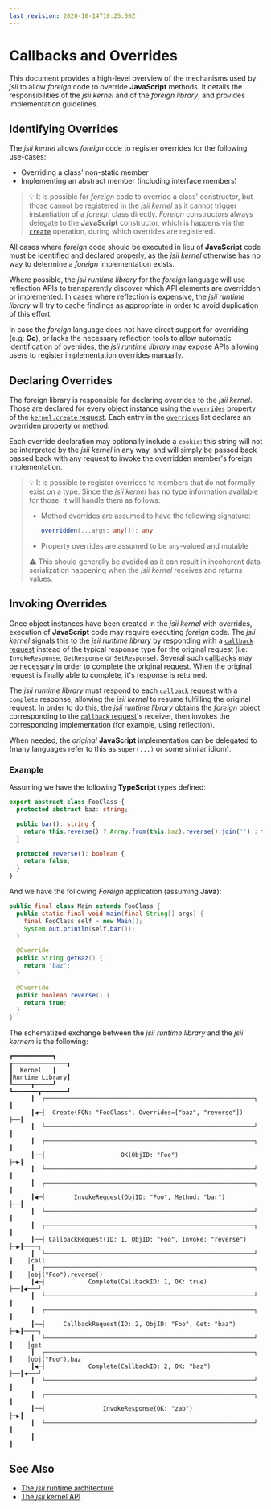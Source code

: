 ```yaml
---
last_revision: 2020-10-14T10:25:00Z
---
```


# Callbacks and Overrides

This document provides a high-level overview of the mechanisms used by _jsii_ to allow _foreign_ code to override
**JavaScript** methods. It details the responsibilities of the _jsii kernel_ and of the _foreign library_, and provides
implementation guidelines.

## Identifying Overrides

The _jsii kernel_ allows _foreign_ code to register overrides for the following use-cases:

- Overriding a class' non-static member
- Implementing an abstract member (including interface members)

> :bulb: It is possible for _foreign_ code to override a class' constructor, but those cannot be registered in the _jsii
> kernel_ as it cannot trigger instantiation of a _foreign_ class directly. _Foreign_ constructors always delegate to
> the **JavaScript** constructor, which is happens via the [`create`][kernel.create] operation, during which overrides
> are registered.

All cases where _foreign_ code should be executed in lieu of **JavaScript** code must be identified and declared
properly, as the _jsii kernel_ otherwise has no way to determine a _foreign_ implementation exists.

Where possible, the _jsii runtime library_ for the _foreign_ language will use reflection APIs to transparently discover
which API elements are overridden or implemented. In cases where reflection is expensive, the _jsii runtime library_
will try to cache findings as appropriate in order to avoid duplication of this effort.

In case the _foreign_ language does not have direct support for overriding (e.g: **Go**), or lacks the necessary
reflection tools to allow automatic identification of overrides, the _jsii runtime library_ may expose APIs allowing
users to register implementation overrides manually.

## Declaring Overrides

The foreign library is responsible for declaring overrides to the _jsii kernel_. Those are declared for every object
instance using the [`overrides`][kernel.create.overrides] property of the [`kernel.create` request][kernel.create]. Each
entry in the [`overrides`][kernel.create.overrides] list declares an overriden property or method.

Each override declaration may optionally include a `cookie`: this string will not be interpreted by the _jsii kernel_ in
any way, and will simply be passed back passed back with any request to invoke the overridden member's foreign
implementation.

> :bulb: It is possible to register overrides to members that do not formally exist on a type. Since the _jsii kernel_
> has no type information available for those, it will handle them as follows:
>
> - Method overrides are assumed to have the following signature:
>   ```ts
>   overridden(...args: any[]): any
>   ```
> - Property overrides are assumed to be `any`-valued and mutable
>
> :warning: This should generally be avoided as it can result in incoherent data serialization happening when the _jsii
> kernel_ receives and returns values.

[kernel.create]: ../specifications/3-kernel-api.md#creating-objects
[kernel.create.overrides]: ../specifications/3-kernel-api.md#overrides

## Invoking Overrides

Once object instances have been created in the _jsii kernel_ with overrides, execution of **JavaScript** code may
require executing _foreign_ code. The _jsii kernel_ signals this to the _jsii runtime library_ by responding with a
[`callback` request][kernel.callback] instead of the typical response type for the original request (i.e:
`InvokeResponse`, `GetResponse` or `SetResponse`). Several such [callbacks][kernel.callback] may be necessary in order
to complete the original request. When the original request is finally able to complete, it's response is returned.

The _jsii runtime library_ must respond to each [`callback` request][kernel.callback] with a `complete` response,
allowing the _jsii kernel_ to resume fulfilling the original request. In order to do this, the _jsii runtime library_
obtains the _foreign_ object corresponding to the [`callback` request][kernel.callback]'s receiver, then invokes the
corresponding implementation (for example, using reflection).

When needed, the _original_ **JavaScript** implementation can be delegated to (many languages refer to this as
`super(...)` or some similar idiom).

[kernel.callback]: ../specifications/3-kernel-api.md#a-note-about-callbacks

### Example

Assuming we have the following **TypeScript** types defined:

```ts
export abstract class FooClass {
  protected abstract baz: string;

  public bar(): string {
    return this.reverse() ? Array.from(this.baz).reverse().join('') : this.baz;
  }

  protected reverse(): boolean {
    return false;
  }
}
```

And we have the following _Foreign_ application (assuming **Java**):

```java
public final class Main extends FooClass {
  public static final void main(final String[] args) {
    final FooClass self = new Main();
    System.out.println(self.bar());
  }

  @Override
  public String getBaz() {
    return "baz";
  }

  @Override
  public boolean reverse() {
    return true;
  }
}
```

The schematized exchange between the _jsii runtime library_ and the _jsii kernem_ is the following:

<!-- Original in `callbacks.monopic`, authored using Monodraw  (https://monodraw.helftone.com) -->

```
┏━━━━━━━━━━━┓                                                  ┏━━━━━━━━━━━━━━━┓
┃  Kernel   ┃                                                  ┃Runtime Library┃
┗━━━━━┳━━━━━┛                                                  ┗━━━━━━━┳━━━━━━━┛
      ┃  ┌──────────────────────────────────────────────────────────┐  ┃
      ┃◀─┤  Create(FQN: "FooClass", Overrides=["baz", "reverse"])   ├──┃
      ┃  └──────────────────────────────────────────────────────────┘  ┃
      ┃  ┌──────────────────────────────────────────────────────────┐  ┃
      ┃──┤                     OK(ObjID: "Foo")                     ├─▶┃
      ┃  └──────────────────────────────────────────────────────────┘  ┃
      ┃  ┌──────────────────────────────────────────────────────────┐  ┃
      ┃◀─┤        InvokeRequest(ObjID: "Foo", Method: "bar")        ├──┃
      ┃  └──────────────────────────────────────────────────────────┘  ┃
      ┃  ┌──────────────────────────────────────────────────────────┐  ┃
      ┃──┤ CallbackRequest(ID: 1, ObjID: "Foo", Invoke: "reverse")  ├─▶┃────┐
      ┃  └──────────────────────────────────────────────────────────┘  ┃    │call
      ┃  ┌──────────────────────────────────────────────────────────┐  ┃    │obj("Foo").reverse()
      ┃◀─┤            Complete(CallbackID: 1, OK: true)             ├──┃◀───┘
      ┃  └──────────────────────────────────────────────────────────┘  ┃
      ┃  ┌──────────────────────────────────────────────────────────┐  ┃
      ┃──┤     CallbackRequest(ID: 2, ObjID: "Foo", Get: "baz")     ├─▶┃────┐
      ┃  └──────────────────────────────────────────────────────────┘  ┃    │get
      ┃  ┌──────────────────────────────────────────────────────────┐  ┃    │obj("Foo").baz
      ┃◀─┤            Complete(CallbackID: 2, OK: "baz")            ├──┃◀───┘
      ┃  └──────────────────────────────────────────────────────────┘  ┃
      ┃  ┌──────────────────────────────────────────────────────────┐  ┃
      ┃──┤                InvokeResponse(OK: "zab")                 ├─▶┃
      ┃  └──────────────────────────────────────────────────────────┘  ┃
      ┃                                                                ┃
```

## See Also

- [The _jsii_ runtime architecture](../runtime-architecture.md)
- [The _jsii_ kernel API](../specifications/3-kernel-api.md)
